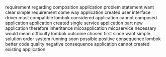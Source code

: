 requirement regarding composition application problem statement want clear simple requirement come way application created user interface driver must compatible lombok considered application cannot composed application application created single service application part new application therefore inheritance micoapplication micoservice necessary would mean difficulty lombok outcome chosen first since want simple solution order system running soon possible positive consequence lombok better code quality negative consequence application cannot created existing application